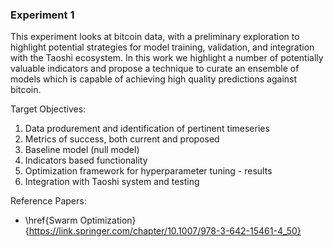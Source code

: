 ### Experiment 1

This experiment looks at bitcoin data, with a preliminary exploration to highlight potential strategies for model training, validation, and integration with the Taoshi ecosystem. In this work we highlight a number of potentially valuable indicators and propose a technique to curate an ensemble of models which is capable of achieving high quality predictions against bitcoin.

Target Objectives:
1. Data produrement and identification of pertinent timeseries
2. Metrics of success, both current and proposed
3. Baseline model (null model)
4. Indicators based functionality
5. Optimization framework for hyperparameter tuning - results
6. Integration with Taoshi system and testing

Reference Papers:
* \href{Swarm Optimization}{https://link.springer.com/chapter/10.1007/978-3-642-15461-4_50}